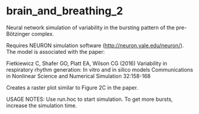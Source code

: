 # brain_and_breathing_2
Neural network simulation of variability in the bursting pattern of the pre-Bötzinger complex.

Requires NEURON simulation software (http://neuron.yale.edu/neuron/). The model is associated with the paper:

Fietkiewicz C, Shafer GO, Platt EA, Wilson CG (2016) Variability in
respiratory rhythm generation: In vitro and in silico models
Communications in Nonlinear Science and Numerical Simulation
32:158-168

Creates a raster plot similar to Figure 2C in the paper.

USAGE NOTES: Use run.hoc to start simulation. To get more bursts,
increase the simulation time.
